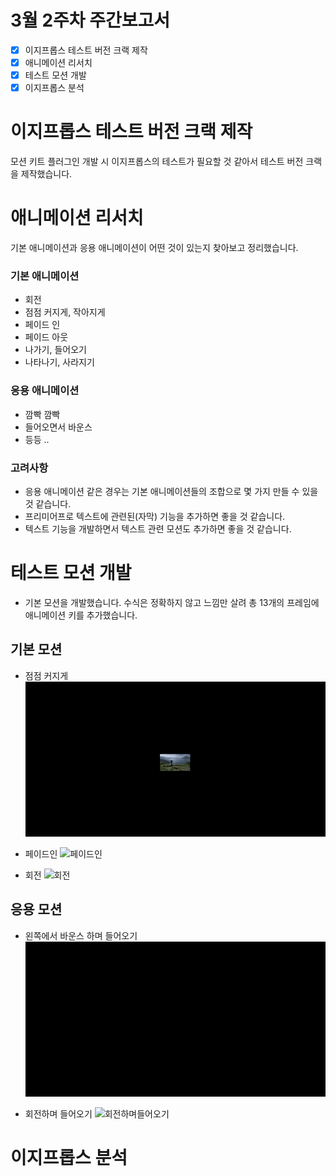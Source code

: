 # 3월 2주차 주간보고서

- [x] 이지프롭스 테스트 버전 크랙 제작
- [x] 애니메이션 리서치
- [x] 테스트 모션 개발
- [x] 이지프롭스 분석

# 이지프롭스 테스트 버전 크랙 제작

모션 키트 플러그인 개발 시 이지프롭스의 테스트가 필요할 것 같아서 테스트 버전 크랙을 제작했습니다.

# 애니메이션 리서치

기본 애니메이션과 응용 애니메이션이 어떤 것이 있는지 찾아보고 정리했습니다.

### 기본 애니메이션

- 회전
- 점점 커지게, 작아지게
- 페이드 인
- 페이드 아웃
- 나가기, 들어오기
- 나타나기, 사라지기

### 응용 애니메이션

- 깜빡 깜빡
- 들어오면서 바운스
- 등등 ..

### 고려사항

- 응용 애니메이션 같은 경우는 기본 애니메이션들의 조합으로 몇 가지 만들 수 있을 것 같습니다.
- 프리미어프로 텍스트에 관련된(자막) 기능을 추가하면 좋을 것 같습니다.
- 텍스트 기능을 개발하면서 텍스트 관련 모션도 추가하면 좋을 것 같습니다.

# 테스트 모션 개발

- 기본 모션을 개발했습니다. 수식은 정확하지 않고 느낌만 살려 총 13개의 프레임에 애니메이션 키를 추가했습니다.

## 기본 모션

- 점점 커지게
  ![나타나기](./asset/나타나기.gif)

- 페이드인
  ![페이드인](./asset/페이드인.gif)

- 회전
  ![회전](./asset/회전.gif)

## 응용 모션

- 왼쪽에서 바운스 하며 들어오기
  ![왼쪽에서들어오기](./asset/왼쪽에서들어오기.gif)

- 회전하며 들어오기
  ![회전하며들어오기](./asset/회전하며들어오기.gif)

# 이지프롭스 분석
